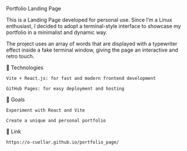 Portfolio Landing Page

This is a Landing Page developed for personal use. Since I’m a Linux enthusiast, I decided to adopt a terminal-style interface to showcase my portfolio in a minimalist and dynamic way.

The project uses an array of words that are displayed with a typewriter effect inside a fake terminal window, giving the page an interactive and retro touch.

🚀 Technologies

    Vite + React.js: for fast and modern frontend development

    GitHub Pages: for easy deployment and hosting

🎯 Goals

    Experiment with React and Vite

    Create a unique and personal portfolio

🎯 Link

    https://o-cuellar.github.io/portfolio_page/

